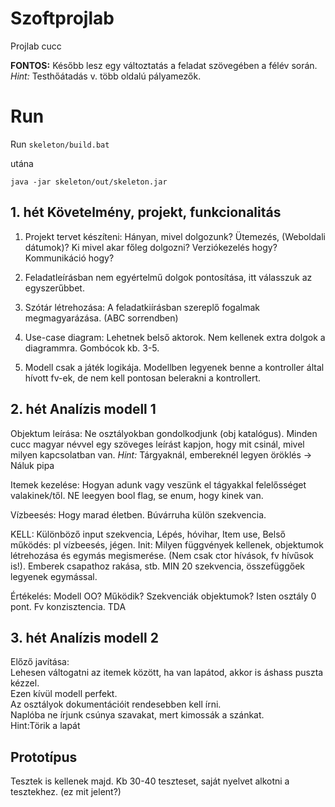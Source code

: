 # Szoftprojlab
Projlab cucc

**FONTOS:** Később lesz egy változtatás a feladat szövegében a félév során. *Hint:* Testhőátadás v. több oldalú pályamezők.

# Run

Run `skeleton/build.bat`

utána

```
java -jar skeleton/out/skeleton.jar
```

## 1. hét Követelmény, projekt, funkcionalitás

1. Projekt tervet készíteni: Hányan, mivel dolgozunk? Ütemezés, (Weboldali dátumok)?
Ki mivel akar főleg dolgozni? Verziókezelés hogy? Kommunikáció hogy?

2. Feladatleírásban nem egyértelmű dolgok pontosítása, itt válasszuk az egyszerűbbet.

3. Szótár létrehozása: A feladatkiírásban szereplő fogalmak megmagyarázása. (ABC sorrendben)

4. Use-case diagram: Lehetnek belső aktorok. Nem kellenek extra dolgok a diagrammra. Gombócok kb. 3-5. 

5. Modell csak a játék logikája. Modellben legyenek benne a kontroller által hívott fv-ek, de nem kell pontosan belerakni a kontrollert.
 

## 2. hét Analízis modell 1
Objektum leírása: Ne osztályokban gondolkodjunk (obj katalógus). Minden cucc magyar névvel egy szöveges leírást kapjon, hogy mit csinál, mivel milyen kapcsolatban van. *Hint:* Tárgyaknál, embereknél legyen öröklés -> Náluk pipa

Itemek kezelése: Hogyan adunk vagy veszünk el tágyakkal felelősséget valakinek/től. NE leegyen bool flag, se enum, hogy kinek van.

Vízbeesés: Hogy marad életben. Búvárruha külön szekvencia.

KELL: Különböző input szekvencia, Lépés, hóvihar, Item use, Belső működés: pl vízbeesés, jégen. Init: Milyen függvények kellenek, objektumok létrehozása és egymás megismerése. (Nem csak ctor hívások, fv hívűsok is!). Emberek csapathoz rakása, stb. MIN 20 szekvencia, összefüggőek legyenek egymással. 

Értékelés: Modell OO? Működik? Szekvenciák objektumok? Isten osztály 0 pont. Fv konzisztencia. TDA

## 3. hét Analízis modell 2
Előző javítása:  
Lehesen váltogatni az itemek között, ha van lapátod, akkor is áshass puszta kézzel.  
Ezen kívül modell perfekt.  
Az osztályok dokumentációit rendesebben kell írni.  
Naplóba ne írjunk csúnya szavakat, mert kimossák a szánkat.  
Hint:Törik a lapát  


## Prototípus
Tesztek is kellenek majd. Kb 30-40 teszteset, saját nyelvet alkotni a tesztekhez. (ez mit jelent?) 


